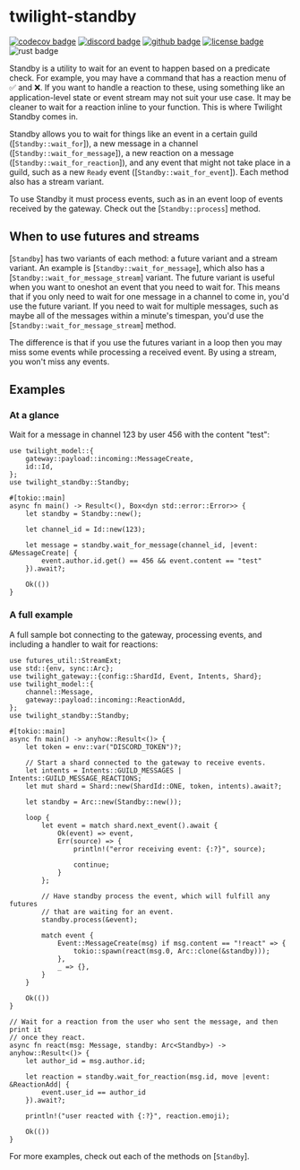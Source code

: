 # twilight-standby

[![codecov badge][]][codecov link] [![discord badge][]][discord link] [![github badge][]][github link] [![license badge][]][license link] ![rust badge]

Standby is a utility to wait for an event to happen based on a predicate
check. For example, you may have a command that has a reaction menu of ✅
and ❌. If you want to handle a reaction to these, using something like an
application-level state or event stream may not suit your use case. It may
be cleaner to wait for a reaction inline to your function. This is where
Twilight Standby comes in.

Standby allows you to wait for things like an event in a certain guild
([`Standby::wait_for`]), a new message in a channel
([`Standby::wait_for_message`]), a new reaction on a message
([`Standby::wait_for_reaction`]), and any event that might not take place in
a guild, such as a new `Ready` event ([`Standby::wait_for_event`]). Each
method also has a stream variant.

To use Standby it must process events, such as in an event loop of events
received by the gateway. Check out the [`Standby::process`] method.

## When to use futures and streams

[`Standby`] has two variants of each method: a future variant and a stream
variant. An example is [`Standby::wait_for_message`], which also has a
[`Standby::wait_for_message_stream`] variant. The future variant is useful
when you want to oneshot an event that you need to wait for. This means that
if you only need to wait for one message in a channel to come in, you'd use
the future variant. If you need to wait for multiple messages, such as maybe
all of the messages within a minute's timespan, you'd use the
[`Standby::wait_for_message_stream`] method.

The difference is that if you use the futures variant in a loop then you may
miss some events while processing a received event. By using a stream, you
won't miss any events.

## Examples

### At a glance

Wait for a message in channel 123 by user 456 with the content "test":

```rust,no_run
use twilight_model::{
    gateway::payload::incoming::MessageCreate,
    id::Id,
};
use twilight_standby::Standby;

#[tokio::main]
async fn main() -> Result<(), Box<dyn std::error::Error>> {
    let standby = Standby::new();

    let channel_id = Id::new(123);

    let message = standby.wait_for_message(channel_id, |event: &MessageCreate| {
        event.author.id.get() == 456 && event.content == "test"
    }).await?;

    Ok(())
}
```

### A full example

A full sample bot connecting to the gateway, processing events, and
including a handler to wait for reactions:

```rust,no_run
use futures_util::StreamExt;
use std::{env, sync::Arc};
use twilight_gateway::{config::ShardId, Event, Intents, Shard};
use twilight_model::{
    channel::Message,
    gateway::payload::incoming::ReactionAdd,
};
use twilight_standby::Standby;

#[tokio::main]
async fn main() -> anyhow::Result<()> {
    let token = env::var("DISCORD_TOKEN")?;

    // Start a shard connected to the gateway to receive events.
    let intents = Intents::GUILD_MESSAGES | Intents::GUILD_MESSAGE_REACTIONS;
    let mut shard = Shard::new(ShardId::ONE, token, intents).await?;

    let standby = Arc::new(Standby::new());

    loop {
        let event = match shard.next_event().await {
            Ok(event) => event,
            Err(source) => {
                println!("error receiving event: {:?}", source);

                continue;
            }
        };

        // Have standby process the event, which will fulfill any futures
        // that are waiting for an event.
        standby.process(&event);

        match event {
            Event::MessageCreate(msg) if msg.content == "!react" => {
                tokio::spawn(react(msg.0, Arc::clone(&standby)));
            },
            _ => {},
        }
    }

    Ok(())
}

// Wait for a reaction from the user who sent the message, and then print it
// once they react.
async fn react(msg: Message, standby: Arc<Standby>) -> anyhow::Result<()> {
    let author_id = msg.author.id;

    let reaction = standby.wait_for_reaction(msg.id, move |event: &ReactionAdd| {
        event.user_id == author_id
    }).await?;

    println!("user reacted with {:?}", reaction.emoji);

    Ok(())
}
```

For more examples, check out each of the methods on [`Standby`].

[codecov badge]: https://img.shields.io/codecov/c/gh/twilight-rs/twilight?logo=codecov&style=for-the-badge&token=E9ERLJL0L2
[codecov link]: https://app.codecov.io/gh/twilight-rs/twilight/
[discord badge]: https://img.shields.io/discord/745809834183753828?color=%237289DA&label=discord%20server&logo=discord&style=for-the-badge
[discord link]: https://discord.gg/7jj8n7D
[github badge]: https://img.shields.io/badge/github-twilight-6f42c1.svg?style=for-the-badge&logo=github
[github link]: https://github.com/twilight-rs/twilight
[license badge]: https://img.shields.io/badge/license-ISC-blue.svg?style=for-the-badge&logo=pastebin
[license link]: https://github.com/twilight-rs/twilight/blob/main/LICENSE.md
[rust badge]: https://img.shields.io/badge/rust-1.60+-93450a.svg?style=for-the-badge&logo=rust
